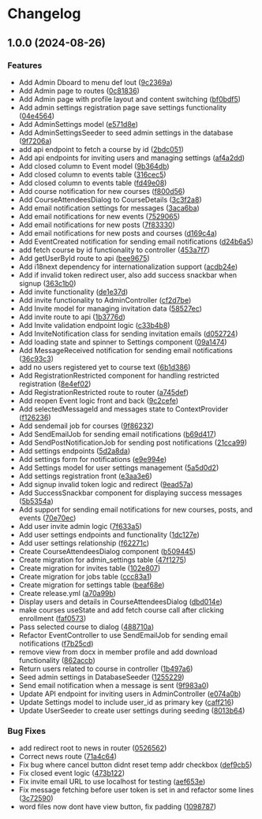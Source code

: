 # Changelog

## 1.0.0 (2024-08-26)


### Features

* Add Admin Dboard to menu def lout ([9c2369a](https://github.com/IdentalerMaxima/perszePlus/commit/9c2369a5ef54a78d9ee7e35f692931f16c523a84))
* Add Admin page to routes ([0c81836](https://github.com/IdentalerMaxima/perszePlus/commit/0c81836e29597a1d73391cfbb7bb3021b67b7d40))
* Add Admin page with profile layout and content switching ([bf0bdf5](https://github.com/IdentalerMaxima/perszePlus/commit/bf0bdf5000d6c56ea1e70bf4c70fc219b95e5126))
* Add admin settings registration page save settings functionality ([04e4564](https://github.com/IdentalerMaxima/perszePlus/commit/04e4564faa00f295c1dcf7387d6d892ccb7f45db))
* Add AdminSettings model ([e571d8e](https://github.com/IdentalerMaxima/perszePlus/commit/e571d8ed2026ccb9771d06ff0580ffa01b3cc811))
* Add AdminSettingsSeeder to seed admin settings in the database ([9f7206a](https://github.com/IdentalerMaxima/perszePlus/commit/9f7206a0f48656de775ed8aa3a61f077d6cdf778))
* add api endpoint to fetch a course by id ([2bdc051](https://github.com/IdentalerMaxima/perszePlus/commit/2bdc05122c983e175dd531b600b2747a42232a2e))
* Add api endpoints for inviting users and managing settings ([af4a2dd](https://github.com/IdentalerMaxima/perszePlus/commit/af4a2dd60bf5100a4f82e142f06e46f9716338df))
* Add closed column to Event model ([9b364db](https://github.com/IdentalerMaxima/perszePlus/commit/9b364dbc88c584cb6f2a1cf3d27a533cdf7fdcd5))
* Add closed column to events table ([316cec5](https://github.com/IdentalerMaxima/perszePlus/commit/316cec57ac4fefc413c3d91f371182d8b4303639))
* Add closed column to events table ([fd49e08](https://github.com/IdentalerMaxima/perszePlus/commit/fd49e08f78969325df546da69bfebbee2a93b226))
* Add course notification for new courses ([f800d56](https://github.com/IdentalerMaxima/perszePlus/commit/f800d56c46b997d5dfc28a9069da576e2a55ea0f))
* Add CourseAttendeesDialog to CourseDetails ([3c3f2a8](https://github.com/IdentalerMaxima/perszePlus/commit/3c3f2a8d1a5659310ada95fab75aa7680c9f0892))
* Add email notification settings for messages ([3aca6ba](https://github.com/IdentalerMaxima/perszePlus/commit/3aca6bab6c14999c7df4417a4af9ab40ff982939))
* Add email notifications for new events ([7529065](https://github.com/IdentalerMaxima/perszePlus/commit/752906525ef9b93d32792e54a2dbd35eb566ceb4))
* Add email notifications for new posts ([7f83330](https://github.com/IdentalerMaxima/perszePlus/commit/7f83330d4b972d7f1191504d0e0cd945d9bec7c1))
* Add email notifications for new posts and courses ([d169c4a](https://github.com/IdentalerMaxima/perszePlus/commit/d169c4a1e1ff9ee08baecb99c636f800aee94d8e))
* Add EventCreated notification for sending email notifications ([d24b6a5](https://github.com/IdentalerMaxima/perszePlus/commit/d24b6a5ae3178c2a90ebf40162183f80f8b63640))
* add fetch course by id functionality to controller ([453a7f7](https://github.com/IdentalerMaxima/perszePlus/commit/453a7f7d0f89792c54ff85572d0fe30dffe0ad59))
* Add getUserById route to api ([bee9675](https://github.com/IdentalerMaxima/perszePlus/commit/bee967549bd2ca7c8c844d6c3238ee603974aafe))
* Add i18next dependency for internationalization support ([acdb24e](https://github.com/IdentalerMaxima/perszePlus/commit/acdb24e9ff456abb3edbd6b8ad388d20ec300736))
* Add if invalid token redirect user, also add success snackbar when signup ([363c1b0](https://github.com/IdentalerMaxima/perszePlus/commit/363c1b084d6a009e61628e86a2914e507b655c0a))
* Add invite functionality ([de1e37d](https://github.com/IdentalerMaxima/perszePlus/commit/de1e37de153b3cecc9e15ba64bef30da37c2f9c1))
* Add invite functionality to AdminController ([cf2d7be](https://github.com/IdentalerMaxima/perszePlus/commit/cf2d7be376cceb96e1ea05e3c30e0db1e2c2701e))
* Add Invite model for managing invitation data ([58527ec](https://github.com/IdentalerMaxima/perszePlus/commit/58527ece9c6930c696a7edf0bbe8e957718e9dd6))
* Add invite route to api ([1b3776d](https://github.com/IdentalerMaxima/perszePlus/commit/1b3776d392d2488fd0df915d046c323a63d99561))
* Add Invite validation endpoint logic ([c33b4b8](https://github.com/IdentalerMaxima/perszePlus/commit/c33b4b8460127e4f0ad5407418043178b4b8072e))
* Add InviteNotification class for sending invitation emails ([d052724](https://github.com/IdentalerMaxima/perszePlus/commit/d052724b258ce18b76d1fec3a7e4eca3b5ef103f))
* Add loading state and spinner to Settings component ([09a1474](https://github.com/IdentalerMaxima/perszePlus/commit/09a1474c5c11a48a4f920e9d1a10ee3305b1faad))
* Add MessageReceived notification for sending email notifications ([36c93c3](https://github.com/IdentalerMaxima/perszePlus/commit/36c93c353978cfa7f6210df7bfb31cf4bcc2cda3))
* add no users registered yet to course text ([6b1d386](https://github.com/IdentalerMaxima/perszePlus/commit/6b1d3861f338a84354819feacfa44f47ec046dcb))
* Add RegistrationRestricted component for handling restricted registration ([8e4ef02](https://github.com/IdentalerMaxima/perszePlus/commit/8e4ef028ff927c6e9821aa3e1453bfef2dd40899))
* Add RegistrationRestricted route to router ([a745def](https://github.com/IdentalerMaxima/perszePlus/commit/a745def856ed1fce84c28a9e5b4b711c313a1fc3))
* Add reopen Event logic front and back ([9c2cefe](https://github.com/IdentalerMaxima/perszePlus/commit/9c2cefe555be498f639bb207f7b61046c988541f))
* Add selectedMessageId and messages state to ContextProvider ([f126236](https://github.com/IdentalerMaxima/perszePlus/commit/f126236fafffd76f40898ef9c0354d388f3d7466))
* Add sendemail job for courses ([9f86232](https://github.com/IdentalerMaxima/perszePlus/commit/9f862323eb4a4f0dd600dae2d165ba37489103b2))
* Add SendEmailJob for sending email notifications ([b69d417](https://github.com/IdentalerMaxima/perszePlus/commit/b69d4171eccb95c8b252d0bb1b2d413983039c73))
* Add SendPostNotificationJob for sending post notifications ([21cca99](https://github.com/IdentalerMaxima/perszePlus/commit/21cca992cc05cd7b650089822931da33f6090ef7))
* Add settings endpoints ([5d2a8da](https://github.com/IdentalerMaxima/perszePlus/commit/5d2a8daac089060a028d58ed333f94c73899415d))
* Add settings form for notifications ([e9e994e](https://github.com/IdentalerMaxima/perszePlus/commit/e9e994e67dd16664c1ac6e8643867d117e3780bc))
* Add Settings model for user settings management ([5a5d0d2](https://github.com/IdentalerMaxima/perszePlus/commit/5a5d0d213cd89048b95f6734adf8bc0818056de8))
* Add settings registration front ([e3aa3e6](https://github.com/IdentalerMaxima/perszePlus/commit/e3aa3e6a7423001d42a65bc3c16bc11643f09826))
* Add signup invalid token logic and redirect ([9ead57a](https://github.com/IdentalerMaxima/perszePlus/commit/9ead57ae0df85879f3ab1f26121073879ec306bd))
* Add SuccessSnackbar component for displaying success messages ([5b5354a](https://github.com/IdentalerMaxima/perszePlus/commit/5b5354a252112572eb54be2c44ac8dbbd02de067))
* Add support for sending email notifications for new courses, posts, and events ([70e70ec](https://github.com/IdentalerMaxima/perszePlus/commit/70e70ec5a945c3991ff2e793b2886df2e187d3fa))
* Add user invite admin logic ([7f633a5](https://github.com/IdentalerMaxima/perszePlus/commit/7f633a51e74b191c4cba47ca2a2cdcaa0ec36cc1))
* Add user settings endpoints and functionality ([1dc127e](https://github.com/IdentalerMaxima/perszePlus/commit/1dc127e9fb6cc20cb1a4ba2a7b45ac2840dc02bd))
* Add user settings relationship ([f62271c](https://github.com/IdentalerMaxima/perszePlus/commit/f62271c229962614d361a6d903d83c6ccbfa3f73))
* Create CourseAttendeesDialog component ([b509445](https://github.com/IdentalerMaxima/perszePlus/commit/b509445bd854918bcb680f5837ce6f87344f0898))
* Create migration for admin_settings table ([47f1275](https://github.com/IdentalerMaxima/perszePlus/commit/47f1275df6e7c259cbcadfac129a8df4ad0f14d9))
* Create migration for invites table ([102e807](https://github.com/IdentalerMaxima/perszePlus/commit/102e8072b379b5f32b60ec3cbe1f68d23f4d2587))
* Create migration for jobs table ([ccc83a1](https://github.com/IdentalerMaxima/perszePlus/commit/ccc83a1316ac3179067f2045095a7935904d36f1))
* Create migration for settings table ([beaf68e](https://github.com/IdentalerMaxima/perszePlus/commit/beaf68e0bd21f9cee8dbe10c6954e2b2967185c4))
* Create release.yml ([a70a99b](https://github.com/IdentalerMaxima/perszePlus/commit/a70a99b14939a12ac377e9fa2a64902d1de6d882))
* Display users and details in CourseAttendeesDialog ([dbd014e](https://github.com/IdentalerMaxima/perszePlus/commit/dbd014e3808fbe383f56a753bfe985a3ab5cc042))
* make courses useState and add fetch course call after clicking enrollment ([faf0573](https://github.com/IdentalerMaxima/perszePlus/commit/faf05731f6e7b7ffa86f38b3e1dce1d7037ba6cd))
* Pass selected course to dialog ([488710a](https://github.com/IdentalerMaxima/perszePlus/commit/488710afbabd1b4425927a071967955fab648be4))
* Refactor EventController to use SendEmailJob for sending email notifications ([f7b25cd](https://github.com/IdentalerMaxima/perszePlus/commit/f7b25cd45a4df3bdf0f669f75ae2108588f0aee1))
* remove view from docx in member profile and add download functionality ([862accb](https://github.com/IdentalerMaxima/perszePlus/commit/862accb64d3f20780b7196fc6a248cb1e9b04ad7))
* Return users related to course in controller ([1b497a6](https://github.com/IdentalerMaxima/perszePlus/commit/1b497a61b841e85bceb5744fa0303274faaaa73d))
* Seed admin settings in DatabaseSeeder ([1255229](https://github.com/IdentalerMaxima/perszePlus/commit/1255229ae4921c1f8bc53f359e36a10bd52792cd))
* Send email notification when a message is sent ([9f983a0](https://github.com/IdentalerMaxima/perszePlus/commit/9f983a02ffd2118516aaadee88bfd9d3fe237ec3))
* Update API endpoint for inviting users in AdminController ([e074a0b](https://github.com/IdentalerMaxima/perszePlus/commit/e074a0bae25c2f90cbcba7f4c4f10556efa69262))
* Update Settings model to include user_id as primary key ([caff216](https://github.com/IdentalerMaxima/perszePlus/commit/caff21699b800790399cbeca04550a4220a4a506))
* Update UserSeeder to create user settings during seeding ([8013b64](https://github.com/IdentalerMaxima/perszePlus/commit/8013b64d1e2eeebecd939d7e6ef9ddf9fdc1598a))


### Bug Fixes

* add redirect root to news in router ([0526562](https://github.com/IdentalerMaxima/perszePlus/commit/05265626b82a39c806175dd26a32c11d28ee57be))
* Correct news route ([71a4c64](https://github.com/IdentalerMaxima/perszePlus/commit/71a4c64d3f6df0f9cf6ef89bc2a92fae4652c676))
* Fix bug where cancel button didnt reset temp addr checkbox ([def9cb5](https://github.com/IdentalerMaxima/perszePlus/commit/def9cb5fbf62fbbe425bd41597168cf9af3c9860))
* Fix closed event logic ([473b122](https://github.com/IdentalerMaxima/perszePlus/commit/473b1226311d68de72caba43a95a2637316865d7))
* Fix invite email URL to use localhost for testing ([aef653e](https://github.com/IdentalerMaxima/perszePlus/commit/aef653e8a5626c1caa15cf55414c0e560707f089))
* Fix message fetching before user token is set in and refactor some lines ([3c72590](https://github.com/IdentalerMaxima/perszePlus/commit/3c72590f4c67703eb2a034ff09c0c2ca8adafa07))
* word files now dont have view button, fix padding ([1098787](https://github.com/IdentalerMaxima/perszePlus/commit/109878761e60f19c374714d7e919d8698d4d1d7a))
